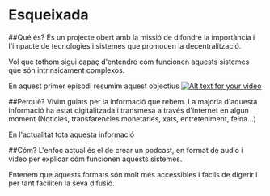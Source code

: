 # Esqueixada

##Qué és?
Es un projecte obert amb la missió de difondre la importància i l'impacte de tecnologies i sistemes que promouen la decentralització.

Vol que tothom sigui capaç d'entendre cóm funcionen aquests sistemes que són intrinsicament complexos.

En aquest primer episodi resumim aquest objectius
[![Alt text for your video](https://img.youtube.com/vi/CT1kL_m9Rzc/0.jpg)](https://www.youtube.com/watch?v=CT1kL_m9Rzc)

##Perquè?
Vivim guiats per la informació que rebem. La majoria d'aquesta informació ha estat digitalitzada i transmesa a través d'internet en algun moment (Noticies, transfarencies monetaries, xats, entreteniment, feina...)

En l'actualitat tota aquesta informació 

##Cóm?
L'enfoc actual és el de crear un podcast, en format de audio i video per explicar cóm funcionen aquests sistemes.

Entenem que aquests formats són molt més accessibles i facils de digerir i per tant faciliten la seva difusió.